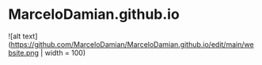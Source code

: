 # MarceloDamian.github.io
![alt text](https://github.com/MarceloDamian/MarceloDamian.github.io/edit/main/website.png | width = 100)
